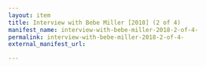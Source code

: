 ```yaml
---
layout: item
title: Interview with Bebe Miller [2018] (2 of 4)
manifest_name: interview-with-bebe-miller-2018-2-of-4-
permalink: interview-with-bebe-miller-2018-2-of-4-
external_manifest_url: 

---
```

<!-- Add an essay or interpretive material below this line,
using HTML or markdown.  Do not modify this file above this line -->
